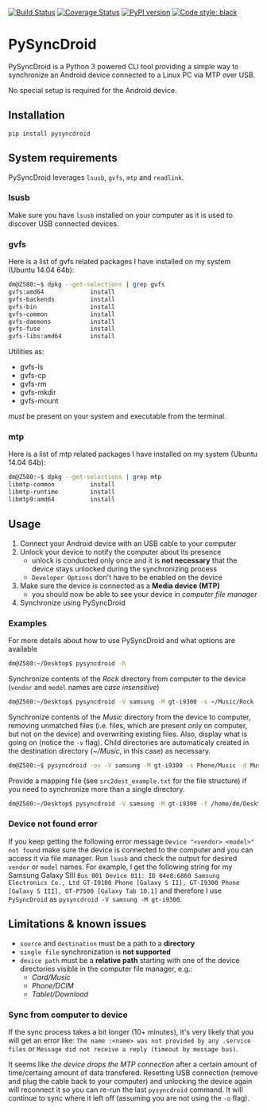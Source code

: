 [![Build Status](https://travis-ci.org/DusanMadar/PySyncDroid.svg?branch=master)](https://travis-ci.org/DusanMadar/PySyncDroid)
[![Coverage Status](https://coveralls.io/repos/github/DusanMadar/PySyncDroid/badge.svg?branch=master)](https://coveralls.io/github/DusanMadar/PySyncDroid?branch=master)
[![PyPI version](https://badge.fury.io/py/pysyncdroid.svg)](https://badge.fury.io/py/pysyncdroid)
[![Code style: black](https://img.shields.io/badge/code%20style-black-000000.svg)](https://github.com/ambv/black)

# PySyncDroid
PySyncDroid is a Python 3 powered CLI tool providing a simple way to synchronize an Android device connected to a Linux PC via MTP over USB.

No special setup is required for the Android device.

## Installation

```
pip install pysyncdroid
```

## System requirements
PySyncDroid leverages `lsusb`, `gvfs`, `mtp` and `readlink`.

### lsusb
Make sure you have `lsusb` installed on your computer as it is used to discover USB connected devices.

### gvfs
Here is a list of gvfs related packages I have installed on my system (Ubuntu 14.04 64b):
``` bash
dm@Z580:~$ dpkg --get-selections | grep gvfs
gvfs:amd64             install
gvfs-backends          install
gvfs-bin               install
gvfs-common            install
gvfs-daemons           install
gvfs-fuse              install
gvfs-libs:amd64        install
```
Utilities as:
 * gvfs-ls
 * gvfs-cp
 * gvfs-rm
 * gvfs-mkdir
 * gvfs-mount

*must* be present on your system and executable from the terminal.

### mtp
Here is a list of mtp related packages I have installed on my system (Ubuntu 14.04 64b):
``` bash
dm@Z580:~$ dpkg --get-selections | grep mtp
libmtp-common          install
libmtp-runtime         install
libmtp9:amd64          install
```

## Usage
1. Connect your Android device with an USB cable to your computer
2. Unlock your device to notify the computer about its presence
    * unlock is conducted only once and it is **not necessary** that the device stays unlocked during the synchronizing process
    * `Developer Options` don't have to be enabled on the device
3. Make sure the device is connected as a **Media device (MTP)**
   * you should now be able to see your device in *computer file manager*
4. Synchronize using PySyncDroid

### Examples
For more details about how to use PySyncDroid and what options are available
``` bash
dm@Z580:~/Desktop$ pysyncdroid -h
```
Synchronize contents of the *Rock* directory from computer to the device (`vendor` and `model` names are *case insensitive*)
``` bash
dm@Z580:~/Desktop$ pysyncdroid -V samsung -M gt-i9300 -s ~/Music/Rock -d Card/Music/Rock
```
Synchronize contents of the *Music* directory from the device to computer, removing unmatched files (i.e. files, which are present only on computer, but not on the device) and overwriting existing files. Also, display what is going on (notice the `-v` flag).
Child directories are automaticaly created in the destination directory (*~/Music*, in this case) as necessary.
``` bash
dm@Z580:~$ pysyncdroid -ov -V samsung -M gt-i9300 -s Phone/Music -d Music -u remove
```

Provide a mapping file (see `src2dest_example.txt` for the file structure) if you need to synchronize more than a single directory.
``` bash
dm@Z580:~/Desktop$ pysyncdroid -V samsung -M gt-i9300 -f /home/dm/Desktop/src2dest_example.txt -v
```

### Device not found error
If you keep getting the following error message `Device "<vendor> <model>" not found` make sure the device is connected to the computer and you can access it via file manager.
Run `lsusb` and check the output for desired `vendor` or `model` names. For example, I get the following string for my Samsung Galaxy SIII `Bus 001 Device 011: ID 04e8:6860 Samsung Electronics Co., Ltd GT-I9100 Phone [Galaxy S II], GT-I9300 Phone [Galaxy S III], GT-P7500 [Galaxy Tab 10.1]` and therefore I use `PySyncDroid` as `pysyncdroid -V samsung -M gt-i9300`.

## Limitations & known issues
* `source` and `destination` must be a path to a **directory**
* `single file` synchronization is **not supported**
* `device path` must be a **relative path** starting with one of the device directories visible in the computer file manager, e.g.:
    * *Card/Music*
    * *Phone/DCIM*
    * *Tablet/Download*

### Sync from computer to device
If the sync process takes a bit longer (10+ minutes), it's very likely that you will get an error like:
`The name :<name> was not provided by any .service files` or `Message did not receive a reply (timeout by message bus)`.

It seems like *the device drops the MTP connection* after a certain amount of time/certaing amount of data transfered. Resetting USB connection (remove and plug the cable back to your computer) and unlocking the device again will reconnect it so you can re-run the last `pysyncdroid` command. It will continue to sync where it left off (assuming you are not using the `-o` flag).
